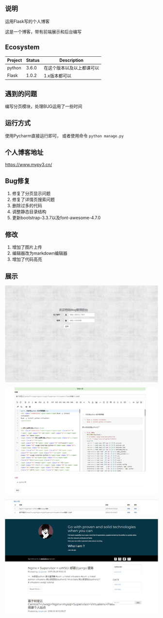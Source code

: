 ## 说明
运用Flask写的个人博客

这是一个博客，带有前端展示和后台编写

## Ecosystem

| Project | Status | Description                |
| ------- | ------ | -------------------------- |
| python  | 3.6.0  | 在这个版本以及以上都课可以 |
| Flask   | 1.0.2  | 1.x版本都可以              |

## 遇到的问题

编写分页模块，处理BUG运用了一些时间

## 运行方式

使用Pycharm直接运行即可，
或者使用命令
`python manage.py`

## 个人博客地址

https://www.mypy3.cn/

## Bug修复
1. 修复了分页显示问题
2. 修复了详情页搜索问题
3. 删除过多的代码
4. 调整静态目录结构
5. 更新bootstrap-3.3.7以及font-awesome-4.7.0

## 修改

1. 增加了图片上传
2. 编辑器改为markdown编辑器
3. 增加了代码高亮

## 展示

![Alt text](https://github.com/tianjinqiujie/my_blog/blob/master/Screenshots/1.png)

![Alt text](https://github.com/tianjinqiujie/my_blog/blob/master/Screenshots/2.png)

![Alt text](https://github.com/tianjinqiujie/my_blog/blob/master/Screenshots/3.png)

![Alt text](https://github.com/tianjinqiujie/my_blog/blob/master/Screenshots/4.png)